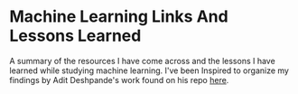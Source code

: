 # Machine Learning Links And Lessons Learned
A summary of the resources I have come across and the lessons I have learned while studying machine learning. I've been Inspired to organize my findings by Adit Deshpande's work found on his repo [here](https://github.com/adeshpande3).
